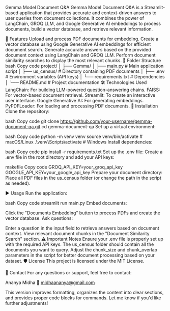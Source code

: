 




Gemma Model Document Q&A
Gemma Model Document Q&A is a Streamlit-based application that provides accurate and context-driven answers to user queries from document collections. It combines the power of LangChain, GROQ LLM, and Google Generative AI embeddings to process documents, build a vector database, and retrieve relevant information.

📝 Features
Upload and process PDF documents for embedding.
Create a vector database using Google Generative AI embeddings for efficient document search.
Generate accurate answers based on the provided document context using LangChain and GROQ LLM.
Perform document similarity searches to display the most relevant chunks.
📂 Folder Structure
bash
Copy code
project/
│
├── Gemma/
│   ├── main.py             # Main application script
│   ├── us_census/          # Directory containing PDF documents
│   ├── .env                # Environment variables (API keys)
│   └── requirements.txt    # Dependencies
│
└── README.md               # Project documentation
🛠️ Technologies Used
LangChain: For building LLM-powered question-answering chains.
FAISS: For vector-based document retrieval.
Streamlit: To create an interactive user interface.
Google Generative AI: For generating embeddings.
PyPDFLoader: For loading and processing PDF documents.
🔧 Installation
Clone the repository:

bash
Copy code
git clone https://github.com/your-username/gemma-document-qa.git
cd gemma-document-qa
Set up a virtual environment:

bash
Copy code
python -m venv venv
source venv/bin/activate    # macOS/Linux
.\venv\Scripts\activate     # Windows
Install dependencies:

bash
Copy code
pip install -r requirements.txt
Set up the .env file: Create a .env file in the root directory and add your API keys:

makefile
Copy code
GROQ_API_KEY=your_groq_api_key
GOOGLE_API_KEY=your_google_api_key
Prepare your document directory: Place all PDF files in the us_census folder (or change the path in the script as needed).

▶️ Usage
Run the application:

bash
Copy code
streamlit run main.py
Embed documents:

Click the "Documents Embedding" button to process PDFs and create the vector database.
Ask questions:

Enter a question in the input field to retrieve answers based on document context.
View relevant document chunks in the "Document Similarity Search" section.
⚠️ Important Notes
Ensure your .env file is properly set up with the required API keys.
The us_census folder should contain all the documents you want to query.
Adjust the chunk_size and chunk_overlap parameters in the script for better document processing based on your dataset.
🛡️ License
This project is licensed under the MIT License.

🙋 Contact
For any questions or support, feel free to contact:

Ananya Midha
📧 midhaananya@gmail.com

This version improves formatting, organizes the content into clear sections, and provides proper code blocks for commands. Let me know if you'd like further adjustments!
